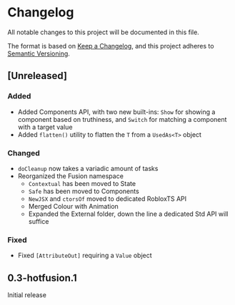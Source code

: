 # Changelog

All notable changes to this project will be documented in this file.

The format is based on [Keep a Changelog](https://keepachangelog.com/en/1.1.0/),
and this project adheres to [Semantic Versioning](https://semver.org/spec/v2.0.0.html).

## [Unreleased]

### Added

- Added Components API, with two new built-ins: `Show` for showing a component
  based on truthiness, and `Switch` for matching a component with a target value
- Added `flatten()` utility to flatten the `T` from a `UsedAs<T>` object

### Changed

- `doCleanup` now takes a variadic amount of tasks
- Reorganized the Fusion namespace
  - `Contextual` has been moved to State
  - `Safe` has been moved to Components
  - `NewJSX` and `ctorsOf` moved to dedicated RobloxTS API
  - Merged Colour with Animation
  - Expanded the External folder, down the line a dedicated Std API will suffice
  
### Fixed

- Fixed `[AttributeOut]` requiring a `Value` object

## 0.3-hotfusion.1

Initial release
